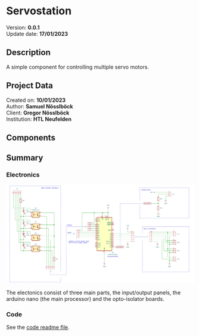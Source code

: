 # Servostation

Version:        **0.0.1**  
Update date:    **17/01/2023**  

## Description

A simple component for controlling multiple servo motors.

## Project Data

Created on:     **10/01/2023**  
Author:         **Samuel Nösslböck**  
Client:         **Gregor Nösslböck**  
Institution:    **HTL Neufelden**

## Components

## Summary

### Electronics

![Electronics schematic](./export/img/Electronics_Schematic.PNG)

The electonics consist of three main parts, the input/output panels, the arduino nano (the main processor) and the opto-isolator boards.

### Code

See the [code readme file](./code/serostation/README.md).
